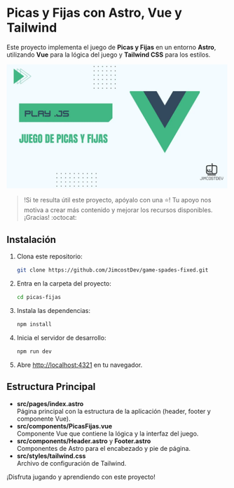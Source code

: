 # Picas y Fijas con Astro, Vue y Tailwind

Este proyecto implementa el juego de **Picas y Fijas** en un entorno **Astro**, utilizando **Vue** para la lógica del juego y **Tailwind CSS** para los estilos. 

![picas-fijas](./src/assets/picas-fijas-juego.webp)

> !Si te resulta útil este proyecto, apóyalo con una ⭐! Tu apoyo nos motiva a crear más contenido y mejorar los recursos disponibles. ¡Gracias! :octocat:

## Instalación
1. Clona este repositorio:  
   ```bash
   git clone https://github.com/JimcostDev/game-spades-fixed.git
   ```
2. Entra en la carpeta del proyecto:  
   ```bash
   cd picas-fijas
   ```
3. Instala las dependencias:  
   ```bash
   npm install
   ```
4. Inicia el servidor de desarrollo:  
   ```bash
   npm run dev
   ```
5. Abre [http://localhost:4321](http://localhost:4321) en tu navegador.

## Estructura Principal
- **src/pages/index.astro**  
  Página principal con la estructura de la aplicación (header, footer y componente Vue).
- **src/components/PicasFijas.vue**  
  Componente Vue que contiene la lógica y la interfaz del juego.
- **src/components/Header.astro** y **Footer.astro**  
  Componentes de Astro para el encabezado y pie de página.
- **src/styles/tailwind.css**  
  Archivo de configuración de Tailwind.

¡Disfruta jugando y aprendiendo con este proyecto!

